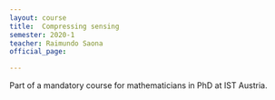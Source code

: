 ```yaml
---
layout: course
title:  Compressing sensing
semester: 2020-1
teacher: Raimundo Saona
official_page: 

---
```


Part of a mandatory course for mathematicians in PhD at IST Austria.
